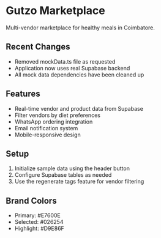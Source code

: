 # Gutzo Marketplace

Multi-vendor marketplace for healthy meals in Coimbatore.

## Recent Changes

- Removed mockData.ts file as requested
- Application now uses real Supabase backend
- All mock data dependencies have been cleaned up

## Features

- Real-time vendor and product data from Supabase
- Filter vendors by diet preferences
- WhatsApp ordering integration
- Email notification system
- Mobile-responsive design

## Setup

1. Initialize sample data using the header button
2. Configure Supabase tables as needed
3. Use the regenerate tags feature for vendor filtering

## Brand Colors

- Primary: #E7600E
- Selected: #026254  
- Highlight: #D9E86F